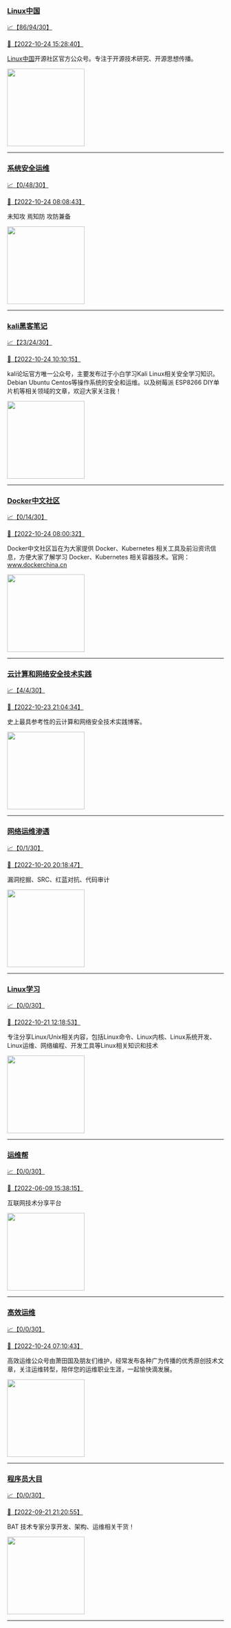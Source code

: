 
### [Linux中国](http://wechat.doonsec.com/wechat_echarts/?biz=MjM5NjQ4MjYwMQ==)

[:chart_with_upwards_trend:【86/94/30】](http://wechat.doonsec.com/wechat_echarts/?biz=MjM5NjQ4MjYwMQ==)

[:camera_flash:【2022-10-24 15:28:40】](https://mp.weixin.qq.com/s?__biz=MjM5NjQ4MjYwMQ==&mid=2664668592&idx=1&sn=e004007bfb9e1c171682fb148691fced&chksm=bdcfa6f68ab82fe030d37857f9bcbeb7edfe3fbd49183013f22f907734f28ff61fd11b2111e4&scene=27#wechat_redirect)

[Linux中国](https://linux.cn/)开源社区官方公众号。专注于开源技术研究、开源思想传播。

<img align="top" width="180" src="http://open.weixin.qq.com/qr/code?username=gh_52ef55f8adfd" alt="" />

---


### [系统安全运维](http://wechat.doonsec.com/wechat_echarts/?biz=Mzk0NjE0NDc5OQ==)

[:chart_with_upwards_trend:【0/48/30】](http://wechat.doonsec.com/wechat_echarts/?biz=Mzk0NjE0NDc5OQ==)

[:camera_flash:【2022-10-24 08:08:43】](https://mp.weixin.qq.com/s?__biz=Mzk0NjE0NDc5OQ==&mid=2247511414&idx=1&sn=f5f9da5b8a6f5d130976fa1e717ca5cc&chksm=c3087e06f47ff710d5ce6c4550c0b508263f8a2b23ac99bfa409383b48562f3cec74e432b79a&scene=27#wechat_redirect)

未知攻 焉知防 攻防兼备

<img align="top" width="180" src="http://open.weixin.qq.com/qr/code?username=gh_2c298b630170" alt="" />

---


### [kali黑客笔记](http://wechat.doonsec.com/wechat_echarts/?biz=MzkxMzIwNTY1OA==)

[:chart_with_upwards_trend:【23/24/30】](http://wechat.doonsec.com/wechat_echarts/?biz=MzkxMzIwNTY1OA==)

[:camera_flash:【2022-10-24 10:10:15】](https://mp.weixin.qq.com/s?__biz=MzkxMzIwNTY1OA==&mid=2247491752&idx=1&sn=47f0885f4bc1cd37b938764884f49867&chksm=c103905df674194b48609d8bbcdb5298c35746a57d0756b153de8879c20968134c5f8472c63e&scene=27#wechat_redirect)

kali论坛官方唯一公众号，主要发布过于小白学习Kali Linux相关安全学习知识。Debian Ubuntu Centos等操作系统的安全和运维。以及树莓派 ESP8266 DIY单片机等相关领域的文章，欢迎大家关注我！

<img align="top" width="180" src="http://open.weixin.qq.com/qr/code?username=gh_fbcaf351ddc1" alt="" />

---


### [Docker中文社区](http://wechat.doonsec.com/wechat_echarts/?biz=MzI1NzI5NDM4Mw==)

[:chart_with_upwards_trend:【0/14/30】](http://wechat.doonsec.com/wechat_echarts/?biz=MzI1NzI5NDM4Mw==)

[:camera_flash:【2022-10-24 08:00:32】](https://mp.weixin.qq.com/s?__biz=MzI1NzI5NDM4Mw==&mid=2247493736&idx=1&sn=ef6390edb1975b75ec6b7cb71ba4232e&chksm=ea1b0128dd6c883eb566923ba056fd15346fd53b7b38d7b3856a2313889168b59f378ea9c8b8&scene=27&key=2d14964c488b7339bb7f8ba0f124b4ef80e7a6f13df8e77b83858c2f0b856a5e5ebfbf9438365a4de8082080a30e77d0ce29bc02e9b50612f9a020d59bc4b39fdb1641ec50c6fefb512ea2da3df8984840cdb56b4308b8d6a66ad26161bbe83e98cef5a38bedc55f8094f3af37e7047cd04034f160aab33f019ae9223efd60c4&ascene=15&uin=NTY2NTA4NjQ%3D&devicetype=Windows+Server+2016+x64&version=63070517&lang=zh_CN&session_us=gh_10df2c46d62c&exportkey=n_ChQIAhIQ%2FzibFrwMneXJedtS1kQSpBL4AQIE97dBBAEAAAAAADqiAcM0gVgAAAAOpnltbLcz9gKNyK89dVj0V2T%2BiS0SH0u33DVT0kALk8J84Z4DvYycvpXWveRWXTFdLcJ7y2jauOikVI4h1Dk5OF%2FcIs%2BTAZX2uWj1J6V0FSxuXi60ibl8gGTCmmaYplrglRWFVtgaBAEPXJFh32QfIii3V1TDuLtbMyzOIWpb5gEPBpdfpEpuPSnTuqRk7aC%2FWaOGKPNT%2FVEfmTVElUt%2BQNlYFDP15xDJo0YL%2FiDUgol3eRIieV4s1werEX%2F9FGQN0WecdqL66cpV3J9jfwrhngFxYmqKFOCgB1dRIgQH%2Brmo&acctmode=0&pass_ticket=y&scene=27#wechat_redirect)

Docker中文社区旨在为大家提供 Docker、Kubernetes 相关工具及前沿资讯信息，方便大家了解学习 Docker、Kubernetes 相关容器技术。官网：www.dockerchina.cn

<img align="top" width="180" src="http://open.weixin.qq.com/qr/code?username=gh_8620cb9f61a5" alt="" />

---


### [云计算和网络安全技术实践](http://wechat.doonsec.com/wechat_echarts/?biz=MzA3MjM5MDc2Nw==)

[:chart_with_upwards_trend:【4/4/30】](http://wechat.doonsec.com/wechat_echarts/?biz=MzA3MjM5MDc2Nw==)

[:camera_flash:【2022-10-23 21:04:34】](https://mp.weixin.qq.com/s?__biz=MzA3MjM5MDc2Nw==&mid=2650747198&idx=1&sn=da6b8a96433bdcabc4b0c6c9e5426e7e&chksm=8714903eb0631928075c382104a12133d1b26f5cb29b947370a9dd6b86eaced178813c9d8ce5&scene=27#wechat_redirect)

史上最具参考性的云计算和网络安全技术实践博客。

<img align="top" width="180" src="http://open.weixin.qq.com/qr/code?username=gh_34d6b0cb5633" alt="" />

---


### [网络运维渗透](http://wechat.doonsec.com/wechat_echarts/?biz=MzA3MjMxODUwNg==)

[:chart_with_upwards_trend:【0/1/30】](http://wechat.doonsec.com/wechat_echarts/?biz=MzA3MjMxODUwNg==)

[:camera_flash:【2022-10-20 20:18:47】](https://mp.weixin.qq.com/s?__biz=MzA3MjMxODUwNg==&mid=2247485435&idx=1&sn=cd009d7789ae7fd26745eadb21b29bf2&chksm=9f216cbea856e5a8c5abf751dbab4a826df5a3c83c58117e82d5053d159ce30170f4b353f919&scene=27#wechat_redirect)

漏洞挖掘、SRC、红蓝对抗、代码审计

<img align="top" width="180" src="http://open.weixin.qq.com/qr/code?username=gh_304f5239b3b0" alt="" />

---


### [Linux学习](http://wechat.doonsec.com/wechat_echarts/?biz=MzI4MDEwNzAzNg==)

[:chart_with_upwards_trend:【0/0/30】](http://wechat.doonsec.com/wechat_echarts/?biz=MzI4MDEwNzAzNg==)

[:camera_flash:【2022-10-21 12:18:53】](https://mp.weixin.qq.com/s?__biz=MzI4MDEwNzAzNg==&mid=2649459332&idx=1&sn=c9202d2d755bebe5907be54601dd72a1&chksm=f3a2abf7c4d522e1f22dd877aa7d2544836c9f9554834255fec76778fe8e0d9c530d36f5e1c7&scene=27#wechat_redirect)

专注分享Linux/Unix相关内容，包括Linux命令、Linux内核、Linux系统开发、Linux运维、网络编程、开发工具等Linux相关知识和技术

<img align="top" width="180" src="http://open.weixin.qq.com/qr/code?username=gh_cb990d3ccd5f" alt="" />

---


### [运维帮](http://wechat.doonsec.com/wechat_echarts/?biz=MzA3MzYwNjQ3NA==)

[:chart_with_upwards_trend:【0/0/30】](http://wechat.doonsec.com/wechat_echarts/?biz=MzA3MzYwNjQ3NA==)

[:camera_flash:【2022-06-09 15:38:15】](https://mp.weixin.qq.com/s?__biz=MzA3MzYwNjQ3NA==&mid=2651301005&idx=1&sn=591c720a722d1091269049b822fa468b&chksm=84ff70a8b388f9beca2bbd95f4aa3fe7cb5fcb95b2b822a01b29b2a778b1a50d3ae19a0f9b3b&scene=27&key=3820ae6439ecdd67569d451dccff2df72725e4e22c34cf0a6ddd9a37045228bd9e958856d57127a3f0f2522acca0e50d1b9db03eea86dde0680fbf05e411e63a283bfecaed40196b0ed89737b29cc623c841187edc0bd2d4550f25978018b7b304803ce91e21d90c852d7aba839600f479f9b865321cb8c5435b0cd4edb5a8b0&ascene=15&uin=NTY2NTA4NjQ%3D&devicetype=Windows+Server+2016+x64&version=63060012&lang=zh_CN&session_us=gh_fc624022782d&exportkey=AxkXZwZaGn73CaYoM3ekAIk%3D&acctmode=0&pass_ticket=LY1K1kgm7M57xazR8DnzDx%2BiXiK1JFuyFgS5dcc8bbJqloaGfg67cPFCEdwYtoyz&wx_header=0&fontgear=2&scene=27#wechat_redirect)

互联网技术分享平台

<img align="top" width="180" src="http://open.weixin.qq.com/qr/code?username=gh_445a39329cd8" alt="" />

---


### [高效运维](http://wechat.doonsec.com/wechat_echarts/?biz=MzA4Nzg5Nzc5OA==)

[:chart_with_upwards_trend:【0/0/30】](http://wechat.doonsec.com/wechat_echarts/?biz=MzA4Nzg5Nzc5OA==)

[:camera_flash:【2022-10-24 07:10:43】](https://mp.weixin.qq.com/s?__biz=MzA4Nzg5Nzc5OA==&mid=2651725054&idx=1&sn=514e6e19e42bbdfa81bd272481507475&chksm=8bc8df57bcbf5641fa399c46fe7ea17f7dc634142c2a78470f71066b0c46e9d8f52c5b45d6c1&scene=27#wechat_redirect)

高效运维公众号由萧田国及朋友们维护，经常发布各种广为传播的优秀原创技术文章，关注运维转型，陪伴您的运维职业生涯，一起愉快滴发展。

<img align="top" width="180" src="http://open.weixin.qq.com/qr/code?username=gh_0fdeda7cb50a" alt="" />

---


### [程序员大目](http://wechat.doonsec.com/wechat_echarts/?biz=MzI4ODQ3NjE2OA==)

[:chart_with_upwards_trend:【0/0/30】](http://wechat.doonsec.com/wechat_echarts/?biz=MzI4ODQ3NjE2OA==)

[:camera_flash:【2022-09-21 21:20:55】](https://mp.weixin.qq.com/s?__biz=MzI4ODQ3NjE2OA==&mid=2247500356&idx=1&sn=69754a844e3a51a5427a0efec6aa45bd&chksm=ec3f5f23db48d6353810ef9157baf1fc90adbd884423aba73bd00450e5e6777e6e46dbe30489&scene=27&key=512fb80aa4f22d2a8ac8a7af6059d9b697eaef75ed0476d4690fc363cab93d636f7775d20d20fd3b1cd8bc051e62783ef79a2497a6b927846f0446f0af1324426177ebc087d480f11223e6aa409b2a26ab3d9ac220856bd51003dc89dc5306590dc812175fea69cf84266821b6f428181384d29a2d5a699f58c3d897ce4f980a&ascene=15&uin=MTA3Mzc3OTIzNQ%3D%3D&devicetype=Windows+Server+2016+x64&version=63070517&lang=zh_CN&session_us=gh_5f81484d311e&exportkey=AfaIj87lbeDD6CwHew4i%2FSM%3D&acctmode=0&pass_ticket=nP6spRM8hMyiazMifMuFetRdSji3u6F4iU1PoNglFE6zGbwDRWX%2F4QyvCBMQQBay&wx_header=0&fontgear=2&scene=27#wechat_redirect)

BAT 技术专家分享开发、架构、运维相关干货！

<img align="top" width="180" src="http://open.weixin.qq.com/qr/code?username=gh_e6849e368b5f" alt="" />

---

